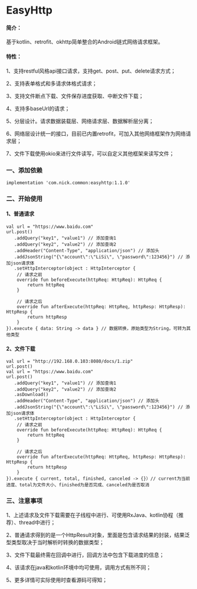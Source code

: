 # EasyHttp
#### 简介：
基于kotlin、retrofit、okhttp简单整合的Android链式网络请求框架。
#### 特性：
1、支持restful风格api接口请求，支持get、post、put、delete请求方式；

2、支持表单格式和多请求体格式请求；

3、支持文件断点下载、文件保存进度获取、中断文件下载；

4、支持多baseUrl的请求；

5、分层设计。请求数据装载层、网络请求层、数据解析层分离；

6、网络层设计统一的接口，目前已内置retrofit，可加入其他网络框架作为网络请求层；

7、文件下载使用okio来进行文件读写，可以自定义其他框架来读写文件；
### 一、添加依赖 
```
implementation 'com.nick.common:easyhttp:1.1.0'
```
### 二、开始使用
#### 1、普通请求
```
val url = "https://www.baidu.com"
url.post()
   .addQuery("key1", "value1") // 添加查询1
   .addQuery("key2", "value2") // 添加查询2
   .addHeader("Content-Type", "application/json") // 添加头
   .addJsonString("{\"account\":\"LiSi\", \"password\":123456}") // 添加json请求体
   .setHttpInterceptor(object : HttpInterceptor {
	// 请求之前
	override fun beforeExecute(httpReq: HttpReq): HttpReq {
		return httpReq
	}

	// 请求之后
	override fun afterExecute(httpReq: HttpReq, httpResp: HttpResp): HttpResp {
		return httpResp
	}
}).execute { data: String -> data } // 数据转换，原始类型为String，可转为其他类型				
```
#### 2、文件下载
```
val url = "http://192.168.0.103:8080/docs/1.zip"
url.post()
val url = "https://www.baidu.com"
url.post()
   .addQuery("key1", "value1") // 添加查询1
   .addQuery("key2", "value2") // 添加查询2
   .asDownload()
   .addHeader("Content-Type", "application/json") // 添加头
   .addJsonString("{\"account\":\"LiSi\", \"password\":123456}") // 添加json请求体
   .setHttpInterceptor(object : HttpInterceptor {
	// 请求之前
	override fun beforeExecute(httpReq: HttpReq): HttpReq {
		return httpReq
	}

	// 请求之后
	override fun afterExecute(httpReq: HttpReq, httpResp: HttpResp): HttpResp {
		return httpResp
	}
}).execute { current, total, finished, canceled -> {}）// current为当前进度、total为文件大小、finished为是否完成、canceled为是否取消
```
### 三、注意事项
1、上述请求及文件下载需要在子线程中进行、可使用RxJava、kotlin协程（推荐）、thread中进行；

2、普通请求得到的是一个HttpResult对象，里面是包含请求结果的封装，结果泛型类型取决于当时解析时转换的数据类型；

3、文件下载最终需在回调中进行，回调方法中包含下载进度的信息；

4、该请求在java和kotlin环境中均可使用，调用方式有所不同；

5、更多详情可实际使用时查看源码可得知；
